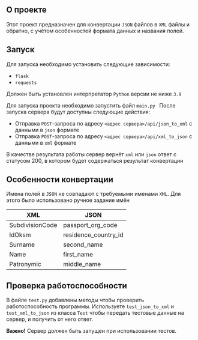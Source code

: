 ## О проекте
Этот проект предназначен для конвертации `JSON` файлов в `XML` файлы и обратно, с учётом особенностей формата данных и названия полей.
## Запуск
Для запуска необходимо установить следующие зависимости:
* `flask`
* `requests`

Должен быть установлен интерпретатор `Python` версии не ниже `3.9`

Для запуска проекта необходимо запустить файл `main.py `
После запуска сервера будут доступны следующие действия:
* Отправка `POST`-запроса по адресу `<адрес сервера>/api/json_to_xml` с данными в `json` формате
* Отправка `POST`-запроса по адресу `<адрес сервера>/api/xml_to_json` с данными в `xml` формате

В качестве результата работы сервер вернёт `xml` или `json` ответ с статусом 200, в котором будет содержаться результат конвертации

## Особенности конвертации
Имена полей в `JSON` не совпадают с требуемыми именами `XML`. Для этого было использовано ручное задание имён

| XML          | JSON         |
|--------------|--------------|
| SubdivisionCode | passport_org_code |
| IdOksm | residence_country_id |
| Surname | second_name |
| Name | first_name |
| Patronymic | middle_name |

## Проверка работоспособности
В файле `test.py` добавлены методы чтобы проверить работоспособность программы. Используете `test_json_to_xml` и `test_xml_to_json` из класса `Test` чтобы передать тестовые данные на сервер, и получить от него ответ.

**Важно!** Сервер должен быть запущен при использовании тестов.